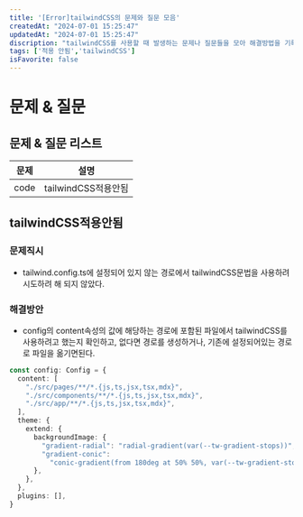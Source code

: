 ```yaml
---
title: '[Error]tailwindCSS의 문제와 질문 모음'
createdAt: "2024-07-01 15:25:47"
updatedAt: "2024-07-01 15:25:47"
discription: "tailwindCSS를 사용할 때 발생하는 문제나 질문들을 모아 해결방법을 기록"
tags: ['적용 안됨','tailwindCSS']
isFavorite: false
---
```

# 문제 & 질문
## 문제 & 질문 리스트
|문제|설명|
|--|--|
|code|tailwindCSS적용안됨|
## tailwindCSS적용안됨
### 문제직시
-  tailwind.config.ts에 설정되어 있지 않는 경로에서 tailwindCSS문법을 사용하려 시도하려 해 되지 않았다.
### 해결방안
- config의 content속성의 값에 해당하는 경로에 포함된 파일에서 tailwindCSS를 사용하려고 했는지 확인하고, 없다면 경로를 생성하거나, 기존에 설정되어있는 경로로 파일을 옮기면된다.
```ts
const config: Config = {
  content: [
    "./src/pages/**/*.{js,ts,jsx,tsx,mdx}",
    "./src/components/**/*.{js,ts,jsx,tsx,mdx}",
    "./src/app/**/*.{js,ts,jsx,tsx,mdx}",
  ],
  theme: {
    extend: {
      backgroundImage: {
        "gradient-radial": "radial-gradient(var(--tw-gradient-stops))",
        "gradient-conic":
          "conic-gradient(from 180deg at 50% 50%, var(--tw-gradient-stops))",
      },
    },
  },
  plugins: [],
}
```